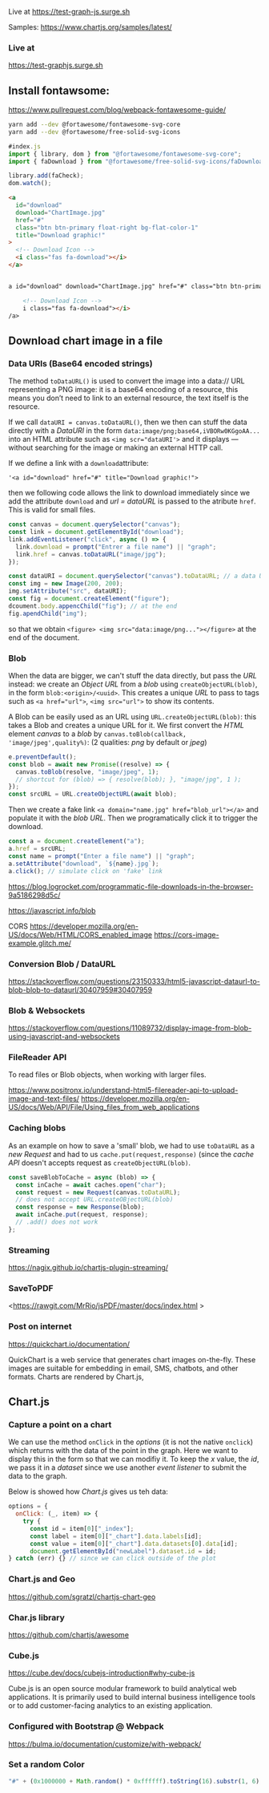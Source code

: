 Live at <https://test-graph-js.surge.sh>

Samples: <https://www.chartjs.org/samples/latest/>

### Live at

<https://test-graphjs.surge.sh>

## Install fontawsome:

<https://www.pullrequest.com/blog/webpack-fontawesome-guide/>

```bash
yarn add --dev @fortawesome/fontawesome-svg-core
yarn add --dev @fortawesome/free-solid-svg-icons
```

```js
#index.js
import { library, dom } from "@fortawesome/fontawesome-svg-core";
import { faDownload } from "@fortawesome/free-solid-svg-icons/faDownload";

library.add(faCheck);
dom.watch();
```

```html
<a
  id="download"
  download="ChartImage.jpg"
  href="#"
  class="btn btn-primary float-right bg-flat-color-1"
  title="Download graphic!"
>
  <!-- Download Icon -->
  <i class="fas fa-download"></i>
</a>


a id="download" download="ChartImage.jpg" href="#" class="btn btn-primary float-right bg-flat-color-1" title="Download graphic!">

    <!-- Download Icon -->
    i class="fas fa-download"></i>
/a>
```

## Download chart image in a file

### Data URIs (Base64 encoded strings)

The method `toDataURL()` is used to convert the image into a data:// URL representing a PNG image: it is a base64 encoding of a resource, this means you don’t need to link to an external resource, the text itself is the resource.

If we call `dataURI = canvas.toDataURL()`, then we then can stuff the data directly with a _DataURI_ in the form `data:image/png;base64,iVBORw0KGgoAA...` into an HTML attribute such as `<img scr="dataURI'>` and it displays — without searching for the image or making an external HTTP call.

If we define a link with a `download`attribute:

```
'<a id="download" href="#" title="Download graphic!">
```

then we following code allows the link to download immediately since we add the attribute `download` and _url = dataURL_ is passed to the atribute `href`. This is valid for small files.

```js
const canvas = document.querySelector("canvas");
const link = document.getElementById("download");
link.addEventListener("click", async () => {
  link.download = prompt("Entrer a file name") || "graph";
  link.href = canvas.toDataURL("image/jpg");
});
```

```js
const dataURI = document.querySelector("canvas").toDataURL; // a data URI
const img = new Image(200, 200);
img.setAttribute("src", dataURI);
const fig = document.createElement("figure");
dcoument.body.appencChild("fig"); // at the end
fig.apendChild("img");
```

so that we obtain `<figure> <img src="data:image/png..."></figure>` at the end of the document.

### Blob

When the data are bigger, we can't stuff the data directly, but pass the _URL_ instead: we create an _Object URL_ from a _blob_ using `createObjectURL(blob)`, in the form `blob:<origin>/<uuid>`. This creates a unique _URL_ to pass to tags such as `<a href="url">`, `<img src="url">` to show its contents.

A Blob can be easily used as an URL using `URL.createObjectURL(blob)`: this takes a Blob and creates a unique URL for it. We first convert the _HTML_ element _canvas_ to a _blob_ by `canvas.toBlob(callback, 'image/jpeg',quality%)`: (2 qualities: _png_ by default or _jpeg_)

```js
e.preventDefault();
const blob = await new Promise((resolve) => {
  canvas.toBlob(resolve, "image/jpeg", 1);
  // shortcut for (blob) => { resolve(blob); }, "image/jpg", 1 );
});
const srcURL = URL.createObjectURL(await blob);
```

Then we create a fake link `<a domain="name.jpg" href="blob_url"></a>` and populate it with the _blob URL_. Then we programatically click it to trigger the download.

```js
const a = document.createElement("a");
a.href = srcURL;
const name = prompt("Enter a file name") || "graph";
a.setAttribute("download", `${name}.jpg`);
a.click(); // simulate click on 'fake' link
```

<https://blog.logrocket.com/programmatic-file-downloads-in-the-browser-9a5186298d5c/>

<https://javascript.info/blob>

CORS
<https://developer.mozilla.org/en-US/docs/Web/HTML/CORS_enabled_image>
<https://cors-image-example.glitch.me/>

### Conversion Blob / DataURL

<https://stackoverflow.com/questions/23150333/html5-javascript-dataurl-to-blob-blob-to-dataurl/30407959#30407959>

### Blob & Websockets

<https://stackoverflow.com/questions/11089732/display-image-from-blob-using-javascript-and-websockets>

### FileReader API

To read files or Blob objects, when working with larger files.

<https://www.positronx.io/understand-html5-filereader-api-to-upload-image-and-text-files/>
<https://developer.mozilla.org/en-US/docs/Web/API/File/Using_files_from_web_applications>

### Caching blobs

As an example on how to save a 'small' blob, we had to use `toDataURL` as a _new Request_ and had to us `cache.put(request,response)` (since the _cache API_ doesn't accepts request as `createObjectURL(blob)`.

```js
const saveBlobToCache = async (blob) => {
  const inCache = await caches.open("char");
  const request = new Request(canvas.toDataURL);
  // does not accept URL.createOBjectURL(blob)
  const response = new Response(blob);
  await inCache.put(request, response);
  // .add() does not work
};
```

### Streaming

<https://nagix.github.io/chartjs-plugin-streaming/>

### SaveToPDF

<https://rawgit.com/MrRio/jsPDF/master/docs/index.html >

### Post on internet

<https://quickchart.io/documentation/>

QuickChart is a web service that generates chart images on-the-fly. These images are suitable for embedding in email, SMS, chatbots, and other formats. Charts are rendered by Chart.js,

## Chart.js

### Capture a point on a chart

We can use the method `onClick` in the _options_ (it is not the native `onclick`) which returns with the data of the point in the graph.
Here we want to display this in the form so that we can modifiy it. To keep the _x_ value, the _id_, we pass it in a _dataset_ since we use another _event listener_ to submit the data to the graph.

Below is showed how _Chart.js_ gives us teh data:

```js
options = {
  onClick: (_, item) => {
    try {
      const id = item[0]["_index"];
      const label = item[0]["_chart"].data.labels[id];
      const value = item[0]["_chart"].data.datasets[0].data[id];
      document.getElementById("newLabel").dataset.id = id;
} catch (err) {} // since we can click outside of the plot
```

### Chart.js and Geo

<https://github.com/sgratzl/chartjs-chart-geo>

### Char.js library

<https://github.com/chartjs/awesome>

### Cube.js

<https://cube.dev/docs/cubejs-introduction#why-cube-js>

Cube.js is an open source modular framework to build analytical web applications. It is primarily used to build internal business intelligence tools or to add customer-facing analytics to an existing application.

### Configured with Bootstrap @ Webpack

<https://bulma.io/documentation/customize/with-webpack/>

### Set a random Color

```js
"#" + (0x1000000 + Math.random() * 0xffffff).toString(16).substr(1, 6);
```
